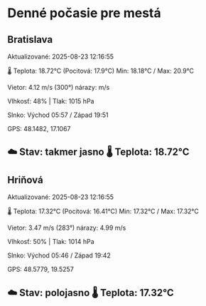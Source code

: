 ﻿# Denné počasie pre mestá

## Bratislava
Aktualizované: 2025-08-23 12:16:55

🌡️ Teplota: 18.72°C 
(Pocitová: 17.9°C)
Min: 18.18°C / Max: 20.9°C

Vietor: 4.12 m/s    (300°) 
nárazy:  m/s

Vlhkosť: 48% | Tlak: 1015 hPa

Slnko: Východ 05:57 / Západ 19:51

GPS: 48.1482, 17.1067

☁️ Stav: takmer jasno        🌡️ Teplota: 18.72°C
---

## Hriňová
Aktualizované: 2025-08-23 12:16:55

🌡️ Teplota: 17.32°C 
(Pocitová: 16.41°C)
Min: 17.32°C / Max: 17.32°C

Vietor: 3.47 m/s (283°)
nárazy: 4.99 m/s

Vlhkosť: 50% | Tlak: 1014 hPa

Slnko: Východ 05:46 / Západ 19:42

GPS: 48.5779, 19.5257

☁️ Stav: polojasno        🌡️ Teplota: 17.32°C
---
